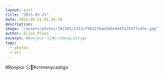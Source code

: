 ```yaml
---
layout: post
title: "2015-05-21"
date: 2015-05-21 01:34:39
description: 
image: "/assets/photos/201505/1151cf9622f6ab3b6e444fa75477cd7e.jpg"
author: Elise Plain
excerpt: #Bonjour 🕦💇#crimenycastigo
tags: 
  - photos
  - all
---
```


#Bonjour 🕦💇#crimenycastigo
<p></p>
